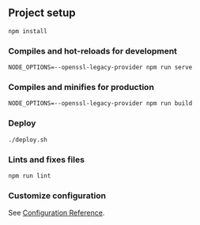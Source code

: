 ## Project setup

```
npm install
```

### Compiles and hot-reloads for development

```
NODE_OPTIONS=--openssl-legacy-provider npm run serve
```

### Compiles and minifies for production

```
NODE_OPTIONS=--openssl-legacy-provider npm run build
```

### Deploy

```
./deploy.sh
```

### Lints and fixes files

```
npm run lint
```

### Customize configuration

See [Configuration Reference](https://cli.vuejs.org/config/).
